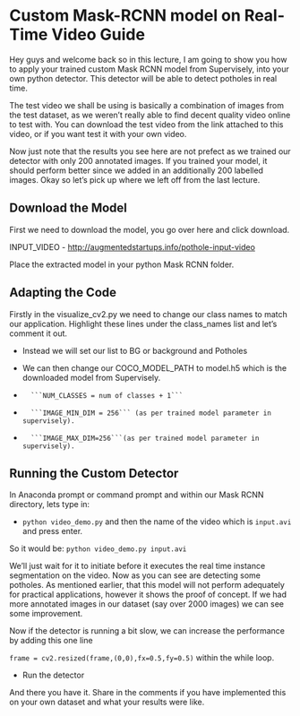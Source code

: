 # Custom Mask-RCNN model on Real-Time Video Guide

Hey guys and welcome back so in this lecture, I am going to show you how to apply your trained custom Mask RCNN model from Supervisely, into your own python detector. This detector will be able to detect potholes in real time. 

The test video we shall be using is basically a combination of images from the test dataset, as we weren’t really able to find decent quality video online to test with. You can download the test video from the link attached to this video, or if you want test it with your own video. 

Now just note that the results you see here are not prefect as we trained our detector with only 200 annotated images. If you trained your model, it should perform better since we added in an additionally 200 labelled images. 
Okay so let’s pick up where we left off from the last lecture. 

## Download the Model
First we need to download the model, you go over here and click download.

INPUT_VIDEO - http://augmentedstartups.info/pothole-input-video

Place the extracted model in your python Mask RCNN folder.

## Adapting the Code
Firstly in the visualize_cv2.py we need to change our class names to match our application. Highlight these lines under the class_names list and let’s comment it out. 

*	Instead we will set our list to BG or background and Potholes 
*	We can then change our COCO_MODEL_PATH to model.h5 which is the downloaded model from Supervisely.

*		```NUM_CLASSES = num of classes + 1```

*		```IMAGE_MIN_DIM = 256``` (as per trained model parameter in supervisely).

*		```IMAGE_MAX_DIM=256```(as per trained model parameter in supervisely).

## Running the Custom Detector

In Anaconda prompt or command prompt and within our Mask RCNN directory, lets type in:

*	```python video_demo.py``` and then the name of the video which is ```input.avi``` and press enter. 

So it would be: ```python video_demo.py input.avi```

We’ll just wait for it to initiate before it executes the real time instance segmentation on the video.
Now as you can see are detecting some potholes. As mentioned earlier, that this model will not perform adequately for practical applications, however it shows the proof of concept. If we had more annotated images in our dataset (say over 2000 images) we can see some improvement.

Now if the detector is running a bit slow, we can increase the performance by adding this one line

```frame = cv2.resized(frame,(0,0),fx=0.5,fy=0.5)``` within the while loop. 

*	Run the detector

And there you have it. Share in the comments if you have implemented this on your own dataset and what your results were like. 
